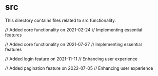 # src

This directory contains files related to src functionality.

// Added core functionality on 2021-02-24
// Implementing essential features

// Added core functionality on 2021-07-27
// Implementing essential features

// Added login feature on 2021-11-11
// Enhancing user experience

// Added pagination feature on 2022-07-05
// Enhancing user experience
